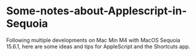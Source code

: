 # Some-notes-about-Applescript-in-Sequoia

Following multiple developments on Mac Min M4 with MacOS Sequoia 15.6.1, here are some ideas and tips for AppleScript and the Shortcuts app.

